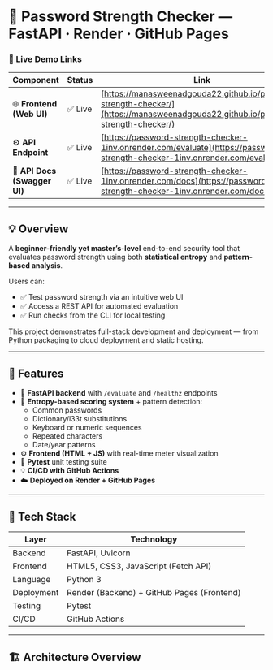 # 🔐 Password Strength Checker — FastAPI · Render · GitHub Pages

### 🚀 Live Demo Links

| Component | Status | Link |
|------------|--------|------|
| 🌐 **Frontend (Web UI)** | ✅ Live | [https://manasweenadgouda22.github.io/password-strength-checker/](https://manasweenadgouda22.github.io/password-strength-checker/) |
| ⚙️ **API Endpoint** | ✅ Live | [https://password-strength-checker-1inv.onrender.com/evaluate](https://password-strength-checker-1inv.onrender.com/evaluate) |
| 📘 **API Docs (Swagger UI)** | ✅ Live | [https://password-strength-checker-1inv.onrender.com/docs](https://password-strength-checker-1inv.onrender.com/docs) |

---

## 💡 Overview

A **beginner-friendly yet master’s-level** end-to-end security tool that evaluates password strength using both **statistical entropy** and **pattern-based analysis**.

Users can:
- ✅ Test password strength via an intuitive web UI  
- ✅ Access a REST API for automated evaluation  
- ✅ Run checks from the CLI for local testing  

This project demonstrates full-stack development and deployment — from Python packaging to cloud deployment and static hosting.

---

## 🧠 Features

- 🧩 **FastAPI backend** with `/evaluate` and `/healthz` endpoints  
- 🔐 **Entropy-based scoring system** + pattern detection:
  - Common passwords
  - Dictionary/l33t substitutions
  - Keyboard or numeric sequences
  - Repeated characters
  - Date/year patterns  
- ⚙️ **Frontend (HTML + JS)** with real-time meter visualization  
- 🧪 **Pytest** unit testing suite  
- 💡 **CI/CD with GitHub Actions**  
- ☁️ **Deployed on Render + GitHub Pages**

---

## 🧰 Tech Stack

| Layer | Technology |
|-------|-------------|
| Backend | FastAPI, Uvicorn |
| Frontend | HTML5, CSS3, JavaScript (Fetch API) |
| Language | Python 3 |
| Deployment | Render (Backend) + GitHub Pages (Frontend) |
| Testing | Pytest |
| CI/CD | GitHub Actions |

---

## 🏗️ Architecture Overview

